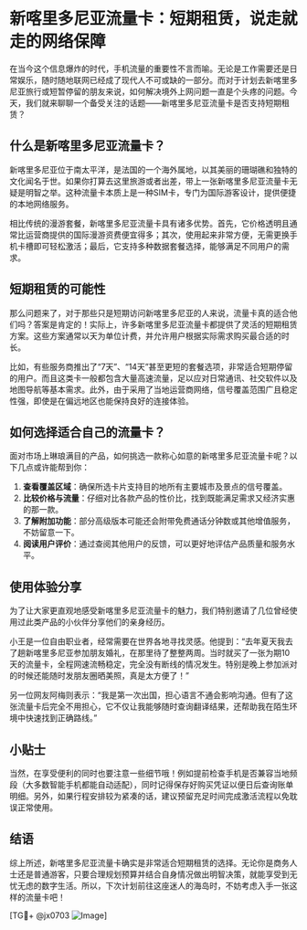 # 新喀里多尼亚流量卡：短期租赁，说走就走的网络保障

在当今这个信息爆炸的时代，手机流量的重要性不言而喻。无论是工作需要还是日常娱乐，随时随地联网已经成了现代人不可或缺的一部分。而对于计划去新喀里多尼亚旅行或短暂停留的朋友来说，如何解决境外上网问题一直是个头疼的问题。今天，我们就来聊聊一个备受关注的话题——新喀里多尼亚流量卡是否支持短期租赁？

## 什么是新喀里多尼亚流量卡？

新喀里多尼亚位于南太平洋，是法国的一个海外属地，以其美丽的珊瑚礁和独特的文化闻名于世。如果你打算去这里旅游或者出差，带上一张新喀里多尼亚流量卡无疑是明智之举。这种流量卡本质上是一种SIM卡，专门为国际游客设计，提供便捷的本地网络服务。

相比传统的漫游套餐，新喀里多尼亚流量卡具有诸多优势。首先，它价格透明且通常比运营商提供的国际漫游资费便宜得多；其次，使用起来非常方便，无需更换手机卡槽即可轻松激活；最后，它支持多种数据套餐选择，能够满足不同用户的需求。

## 短期租赁的可能性

那么问题来了，对于那些只是短期访问新喀里多尼亚的人来说，流量卡真的适合他们吗？答案是肯定的！实际上，许多新喀里多尼亚流量卡都提供了灵活的短期租赁方案。这些方案通常以天为单位计费，并允许用户根据实际需求购买最合适的时长。

比如，有些服务商推出了“7天”、“14天”甚至更短的套餐选项，非常适合短期停留的用户。而且这类卡一般都包含大量高速流量，足以应对日常通讯、社交软件以及地图导航等基本需求。此外，由于采用了当地运营商网络，信号覆盖范围广且稳定性强，即使是在偏远地区也能保持良好的连接体验。

## 如何选择适合自己的流量卡？

面对市场上琳琅满目的产品，如何挑选一款称心如意的新喀里多尼亚流量卡呢？以下几点或许能帮到你：

1. **查看覆盖区域**：确保所选卡片支持目的地所有主要城市及景点的信号覆盖。
2. **比较价格与流量**：仔细对比各款产品的性价比，找到既能满足需求又经济实惠的那一款。
3. **了解附加功能**：部分高级版本可能还会附带免费通话分钟数或其他增值服务，不妨留意一下。
4. **阅读用户评价**：通过查阅其他用户的反馈，可以更好地评估产品质量和服务水平。

## 使用体验分享

为了让大家更直观地感受新喀里多尼亚流量卡的魅力，我们特别邀请了几位曾经使用过此类产品的小伙伴分享他们的亲身经历。

小王是一位自由职业者，经常需要在世界各地寻找灵感。他提到：“去年夏天我去了趟新喀里多尼亚参加朋友婚礼，在那里待了整整两周。当时就买了一张为期10天的流量卡，全程网速流畅稳定，完全没有断线的情况发生。特别是晚上参加派对的时候还能随时发朋友圈晒美照，真是太方便了！”

另一位网友阿梅则表示：“我是第一次出国，担心语言不通会影响沟通。但有了这张流量卡后完全不用担心，它不仅让我能够随时查询翻译结果，还帮助我在陌生环境中快速找到正确路线。”

## 小贴士

当然，在享受便利的同时也要注意一些细节哦！例如提前检查手机是否兼容当地频段（大多数智能手机都能自动适配），同时记得保存好购买凭证以便日后查询账单明细。另外，如果行程安排较为紧凑的话，建议预留充足时间完成激活流程以免耽误正常使用。

## 结语

综上所述，新喀里多尼亚流量卡确实是非常适合短期租赁的选择。无论你是商务人士还是普通游客，只要合理规划预算并结合自身情况做出明智决策，就能享受到无忧无虑的数字生活。所以，下次计划前往这座迷人的海岛时，不妨考虑入手一张这样的流量卡吧！

[TG💪+ @jx0703 ![Image](https://github.com/user-attachments/assets/dbca1d08-cadb-493c-b0ec-ad6f7a83f270)]